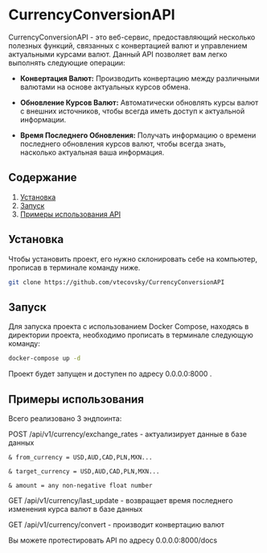 # CurrencyConversionAPI

CurrencyConversionAPI - это веб-сервис, предоставляющий несколько полезных функций, связанных с конвертацией валют и управлением актуальными курсами валют. Данный API позволяет вам легко выполнять следующие операции:

- **Конвертация Валют:** Производить конвертацию между различными валютами на основе актуальных курсов обмена.

- **Обновление Курсов Валют:** Автоматически обновлять курсы валют с внешних источников, чтобы всегда иметь доступ к актуальной информации.

- **Время Последнего Обновления:** Получать информацию о времени последнего обновления курсов валют, чтобы всегда знать, насколько актуальная ваша информация.

## Содержание

1. [Установка](#установка)
2. [Запуск](#запуск)
3. [Примеры использования API](#примеры-использования)

## Установка

Чтобы установить проект, его нужно склонировать себе на компьютер, прописав в терминале команду ниже.
```bash
git clone https://github.com/vtecovsky/CurrencyConversionAPI
```

## Запуск

Для запуска проекта с использованием Docker Compose, находясь в директории проекта, необходимо прописать в терминале следующую команду:   
```bash
docker-compose up -d
```

Проект будет запущен и доступен по адресу 0.0.0.0:8000 .

## Примеры использования

Всего реализовано 3 эндпоинта:

POST /api/v1/currency/exchange_rates - актуализирует данные в базе данных

    & from_currency = USD,AUD,CAD,PLN,MXN...
  
    & target_currency = USD,AUD,CAD,PLN,MXN...
  
    & amount = any non-negative float number

GET /api/v1/currency/last_update - возвращает время последнего изменения курса валют в базе данных

GET /api/v1/currency/convert - производит конвертацию валют 

Вы можете протестировать API по адресу 0.0.0.0:8000/docs

